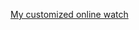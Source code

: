 [My customized online watch](https://htmlpreview.github.io/?https://raw.githubusercontent.com/jslfree080/jslfree080/main/index.html)